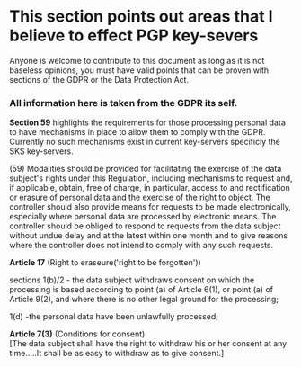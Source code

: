 # This section points out areas that I believe to effect PGP key-severs

Anyone is welcome to contribute to this document as long as it is not baseless opinions, you must have valid points that can be proven with sections of the GDPR or the Data Protection Act.  

### All information here is taken from the GDPR its self.  

__Section 59__ highlights the requirements for those processing personal data to have mechanisms in place to allow them to comply with the GDPR.  
Currently no such mechanisms exist in current key-servers specificly the SKS key-servers.  

(59) Modalities should be provided for facilitating the exercise of the data subject's rights under this Regulation,
including mechanisms to request and, if applicable, obtain, free of charge, in particular, access to and rectification
or erasure of personal data and the exercise of the right to object. The controller should also provide means for
requests to be made electronically, especially where personal data are processed by electronic means. The
controller should be obliged to respond to requests from the data subject without undue delay and at the latest
within one month and to give reasons where the controller does not intend to comply with any such requests.  


__Article 17__ (Right to eraseure('right to be forgotten'))  

sections 1(b)/2  - the data subject withdraws consent on which the processing is based according to point (a) of Article 6(1), or
point (a) of Article 9(2), and where there is no other legal ground for the processing;  

1(d) -the personal data have been unlawfully processed;  

__Article 7(3)__ (Conditions for consent)  
[The data subject shall have the right to withdraw his or her consent at any time.....It shall be as easy to withdraw as to give consent.]  
